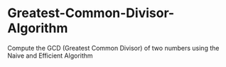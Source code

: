 # Greatest-Common-Divisor-Algorithm
Compute the GCD (Greatest Common Divisor) of two numbers using the Naive and Efficient Algorithm
